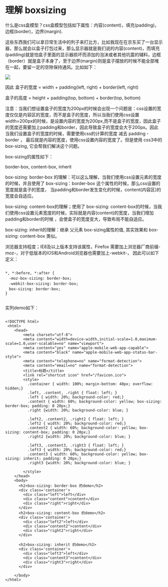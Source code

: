 # 理解 boxsizing

什么是css盒模型？css盒模型包括如下属性：内容(content)，填充(padding)，边框(border)，边界(margin).

 这些东西我们可以拿日常生活中的列子来打比方，比如我现在在京东买了一台显示器，那么就会以盒子打包过来，那么显示器就是我们说的内容(content)，而填充(padding)就是怕盒子里面的显示器损坏而添加的泡沫或者其他坑震的辅料，边框（border）就是盒子本身了，至于边界(margin)则是盒子摆放的时候不能全部堆在一起，要留一定的空隙保持通风。比如如下：
 
 ![](http://static.oschina.net/uploads/img/201503/10153449_ZoQu.png)
 
 因此 盒子的宽度 = width + padding(left, right) + border(left, right) 
 
盒子的高度 = height + padding(top, bottom) + border(top, bottom)

注意：当我们想设置盒子的宽度为200px的时候会出现一个问题是：css设置的宽度仅仅是内容区的宽度，而不是盒子的宽度，所以当我们使用css设置width=200px的时候，是设置内容的宽度为200px,而不是盒子的宽度，因此盒子的宽度还需要加上padding和border，因此导致盒子的宽度会大于200px。因此当我们设置盒子的宽度的时候，需要使用css的计算的宽度 减去 padding - border ，
最后就是内容的宽度，使用css设置内容的宽度了。但是使用 css3中的 box-sizing, 它会帮我们解决这个问题。

box-sizing的属性如下：

border-box, content-box, inherit

box-sizing: border-box 的理解：可以这么理解，当我们使用css设置元素的宽度的时候，并且使用了 box-sizing：border-box 这个属性的时候，那么css设置的宽度就是盒子的宽度，
当padding和border发生变化的时候，content(内容区)的宽度会自适应。

box-sizing: content-box的理解；使用了 box-sizing: content-box的时候，当我们使用css设置元素宽度的时候，实际就是内容(content)的宽度，当我们增加padding和border的时候
，会使盒子的宽度变大，导致布局不能自适应。

box-sizing: inherit的理解：继承 父元素 box-sizing属性的值, 其实效果和 box-sizing: content-box 类似。

浏览器支持程度；IE8及以上版本支持该属性，Firefox 需要加上浏览器厂商前缀-moz-，对于低版本的IOS和Android浏览器也需要加上-webkit-， 因此可以如下定义：


```

*, *:before, *:after {
　-moz-box-sizing: border-box;
　-webkit-box-sizing: border-box;
　box-sizing: border-box;
}


```

实列demo如下：


```

<!DOCTYPE html>
 <html>
    <head>
        <meta charset="utf-8">
        <meta content="width=device-width,initial-scale=1.0,maximum-scale=1.0,user-scalable=no" name="viewport">
        <meta content="yes" name="apple-mobile-web-app-capable">
        <meta content="black" name="apple-mobile-web-app-status-bar-style">
        <meta content="telephone=no" name="format-detection">
        <meta content="email=no" name="format-detection">
        <title>标题</title>
        <link rel="shortcut icon" href="/favicon.ico">
        <style>
          .container { width: 100%; margin-bottom: 40px; overflow: hidden;}
          .left, .content, .right { float: left; }
          .left { width: 20%; background-color: red;}
          .content { width: 60%; background-color: yellow; box-sizing: border-box; padding: 0 20px;}
          .right {width: 20%; background-color: blue; }

          .left2, .content2, .right2 { float: left; }
          .left2 { width: 20%; background-color: red;}
          .content2 { width: 60%; background-color: yellow; box-sizing: content-box; padding: 0 20px;}
          .right2 {width: 20%; background-color: blue; }

          .left3, .content3, .right3 { float: left; }
          .left3 { width: 20%; background-color: red;}
          .content3 { width: 60%; background-color: yellow; box-sizing: inherit; padding: 0 20px;}
          .right3 {width: 20%; background-color: blue; }

        </style>
    </head>
    <body>
      <h2>box-sizing: border-box 的demo</h2>
      <div class='container'>
        <div class="left">left</div>
        <div class="content">content</div>
        <div class="right">right</div>
      </div>
      <h2>box-sizing: content-box 的demo</h2>
      <div class='container'>
        <div class="left2">left</div>
        <div class="content2">content</div>
        <div class="right2">right</div>
      </div>

      <h2>box-sizing: inherit 的demo</h2>
      <div class='container'>
        <div class="left3">left</div>
        <div class="content3">content</div>
        <div class="right3">right</div>
      </div>

    </body>
</html>

```